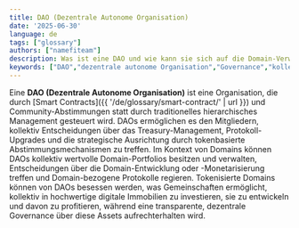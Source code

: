```yaml
---
title: DAO (Dezentrale Autonome Organisation)
date: '2025-06-30'
language: de
tags: ["glossary"]
authors: ["namefiteam"]
description: Was ist eine DAO und wie kann sie sich auf die Domain-Verwaltung beziehen?
keywords: ["DAO","dezentrale autonome Organisation","Governance","kollektives Eigentum","Smart Contracts"]
---
```



Eine **DAO (Dezentrale Autonome Organisation)** ist eine Organisation, die durch [Smart Contracts]({{ '/de/glossary/smart-contract/' | url }}) und Community-Abstimmungen statt durch traditionelles hierarchisches Management gesteuert wird. DAOs ermöglichen es den Mitgliedern, kollektiv Entscheidungen über das Treasury-Management, Protokoll-Upgrades und die strategische Ausrichtung durch tokenbasierte Abstimmungsmechanismen zu treffen. Im Kontext von Domains können DAOs kollektiv wertvolle Domain-Portfolios besitzen und verwalten, Entscheidungen über die Domain-Entwicklung oder -Monetarisierung treffen und Domain-bezogene Protokolle regieren. Tokenisierte Domains können von DAOs besessen werden, was Gemeinschaften ermöglicht, kollektiv in hochwertige digitale Immobilien zu investieren, sie zu entwickeln und davon zu profitieren, während eine transparente, dezentrale Governance über diese Assets aufrechterhalten wird.